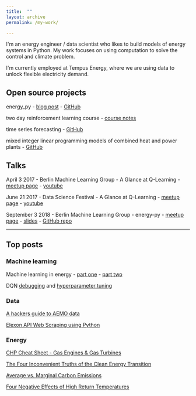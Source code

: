 ```yaml
---
title:  ""
layout: archive
permalink: /my-work/

---
```


I'm an energy engineer / data scientist who likes to build models of energy systems in Python.  My work focuses on using computation to solve the control and climate problem.  

I'm currently employed at Tempus Energy, where we are using data to unlock flexible electricity demand.

## Open source projects

energy_py - [blog post](https://www.adgefficiency.com/energy_py-reinforcement-learning-for-energy-systems/) - [GitHub](https://github.com/ADGEfficiency/energy_py)

two day reinforcement learning course - [course notes](https://github.com/ADGEfficiency/dsr_rl)

time series forecasting - [GitHub](https://github.com/ADGEfficiency/forecast)

mixed integer linear programming models of combined heat and power plants - [GitHub](https://github.com/ADGEfficiency/energy_py/tree/master/energy_py/envs/chp)

## Talks

April 3 2017 - Berlin Machine Learning Group - A Glance at Q-Learning - [meetup page](https://www.meetup.com/berlin-machine-learning/events/234989414/) - [youtube](https://www.youtube.com/watch?v=25NPjJ6hBmI)

June 21 2017 - Data Science Festival - A Glance at Q-Learning - [meetup page](https://www.datasciencefestival.com/adam-green-glance-q-learning/) - [youtube](https://www.youtube.com/watch?v=25NPjJ6hBmI)

September 3 2018 - Berlin Machine Learning Group - energy-py - [meetup page](https://www.meetup.com/berlin-machine-learning/events/246637693/) - [slides](https://gitpitch.com/ADGEfficiency/energy-py-talk) - [GitHub repo](https://github.com/ADGEfficiency/energy-py-talk)

---

## Top posts

### Machine learning

Machine learning in energy - [part one](https://www.adgefficiency.com/machine-learning-in-energy-part-one/) - [part two](https://www.adgefficiency.com/machine-learning-in-energy-part-two/)

DQN [debugging](https://www.adgefficiency.com/dqn-debugging/) and [hyperparameter tuning](https://www.adgefficiency.com/dqn-tuning/)

### Data

[A hackers guide to AEMO data](https://www.adgefficiency.com/hackers-aemo/)

[Elexon API Web Scraping using Python](https://www.adgefficiency.com/elexon-api-web-scraping-using-python/)

### Energy

[CHP Cheat Sheet - Gas Engines & Gas Turbines](https://www.adgefficiency.com/cheat-sheet-gas-engine-gas-turbine-chp-energy-basics/)

[The Four Inconvenient Truths of the Clean Energy Transition](https://www.adgefficiency.com/four-inconvenient-truths-clean-energy-transition/)

[Average vs. Marginal Carbon Emissions](https://www.adgefficiency.com/energy-basics-average-vs-marginal-carbon-emissions/)

[Four Negative Effects of High Return Temperatures](https://www.adgefficiency.com/energy-basics-four-negative-effects-of-high-return-temperatures/)
